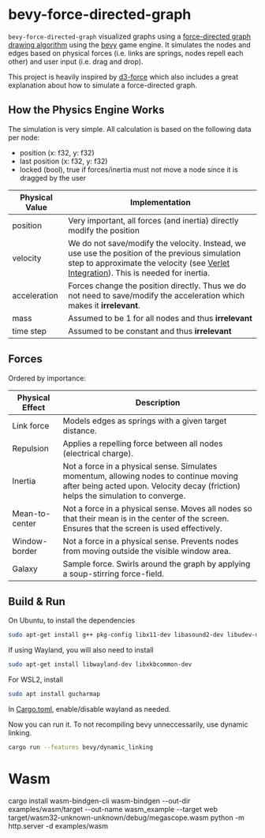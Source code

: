 # bevy-force-directed-graph

`bevy-force-directed-graph` visualized graphs using a [force-directed graph
drawing algorithm](https://en.wikipedia.org/wiki/Force-directed_graph_drawing)
using the [bevy](https://github.com/bevyengine/bevy) game engine. It simulates
the nodes and edges based on physical forces (i.e. links are springs, nodes
repell each other) and user input (i.e. drag and drop).

This project is heavily inspired by [d3-force](https://d3js.org/d3-force) which
also includes a great explanation about how to simulate a force-directed graph.

## How the Physics Engine Works

The simulation is very simple. All calculation is based on the following data per node:
* position (x: f32, y: f32)
* last position (x: f32, y: f32)
* locked (bool), true if forces/inertia must not move a node since it is dragged by the user

Physical Value|Implementation
-|-
position | Very important, all forces (and inertia) directly modify the position
velocity | We do not save/modify the velocity. Instead, we use use the position of the previous simulation step to approximate the velocity (see [Verlet Integration](https://en.wikipedia.org/wiki/Verlet_integration)). This is needed for inertia.
acceleration | Forces change the position directly. Thus we do not need to save/modify the acceleration which makes it **irrelevant**.
mass | Assumed to be 1 for all nodes and thus **irrelevant**
time step | Assumed to be constant and thus **irrelevant**

## Forces

Ordered by importance:

Physical Effect | Description
-|-
Link force | Models edges as springs with a given target distance.
Repulsion | Applies a repelling force between all nodes (electrical charge).
Inertia | Not a force in a physical sense. Simulates momentum, allowing nodes to continue moving after being acted upon. Velocity decay (friction) helps the simulation to converge.
Mean-to-center | Not a force in a physical sense. Moves all nodes so that their mean is in the center of the screen. Ensures that the screen is used effectively.
Window-border | Not a force in a physical sense. Prevents nodes from moving outside the visible window area.
Galaxy | Sample force. Swirls around the graph by applying a soup-stirring force-field.


## Build & Run

On Ubuntu, to install the dependencies

```sh
sudo apt-get install g++ pkg-config libx11-dev libasound2-dev libudev-dev libxkbcommon-x11-0
```

If using Wayland, you will also need to install

```sh
sudo apt-get install libwayland-dev libxkbcommon-dev
```

For WSL2, install

```sh
sudo apt install gucharmap
```

In [Cargo.toml](Cargo.toml), enable/disable wayland as needed.

Now you can run it. To not recompiling bevy unneccessarily, use dynamic linking.

```sh
cargo run --features bevy/dynamic_linking
```

# Wasm

cargo install wasm-bindgen-cli
wasm-bindgen --out-dir examples/wasm/target --out-name wasm_example --target web target/wasm32-unknown-unknown/debug/megascope.wasm
python -m http.server -d examples/wasm
